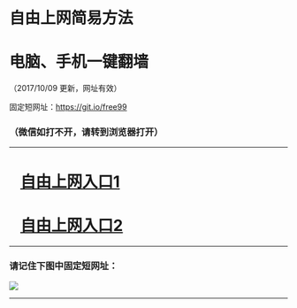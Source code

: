 ﻿# 自由上网简易方法

# 电脑、手机一键翻墙

（2017/10/09 更新，网址有效）

固定短网址：https://git.io/free99

### （微信如打不开，请转到浏览器打开）


***





# &nbsp;&nbsp; <a href="http://ft57755683.fwq-tz-1001.info/fwqtz01.html?t=10090019750 " target="_blank">自由上网入口1</a>
# &nbsp;&nbsp; <a href="http://ft1134512486.fwq-tz-1002.info/fwqtz02.html?t=100900119297 " target="_blank">自由上网入口2</a>
***

### 请记住下图中固定短网址：

<img src="https://s3-us-west-2.amazonaws.com/fwq-1001/yjfq-20170905okok.png" /> 


***


